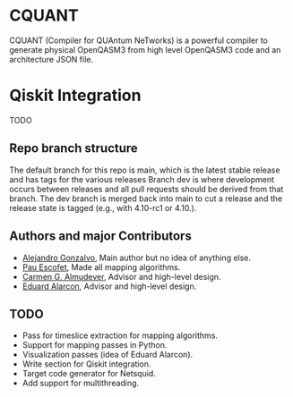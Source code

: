 # CQUANT
CQUANT (Compiler for QUAntum NeTworks) is a powerful compiler to generate physical OpenQASM3 from high level OpenQASM3 code and an architecture JSON file.

# Qiskit Integration
TODO

## Repo branch structure
The default branch for this repo is main, which is the latest stable release and has tags for the various releases Branch dev is where development occurs between releases and all pull requests should be derived from that branch. The dev branch is merged back into main to cut a release and the release state is tagged (e.g., with 4.10-rc1 or 4.10.).

## Authors and major Contributors
- [Alejandro Gonzalvo](https://github.com/alejandrogonzalvo), Main author but no idea of anything else.
- [Pau Escofet](https://www.linkedin.com/in/pau-escofet-15ba31180/), Made all mapping algorithms.
- [Carmen G. Almudever](https://www.linkedin.com/in/carmengalmudever/), Advisor and high-level design.
- [Eduard Alarcon](https://www.linkedin.com/in/eduard-alarcon-b5186ba8/), Advisor and high-level design. 

## TODO
- Pass for timeslice extraction for mapping algorithms.
- Support for mapping passes in Python.
- Visualization passes (idea of Eduard Alarcon).
- Write section for Qiskit integration.
- Target code generator for Netsquid.
- Add support for multithreading.
